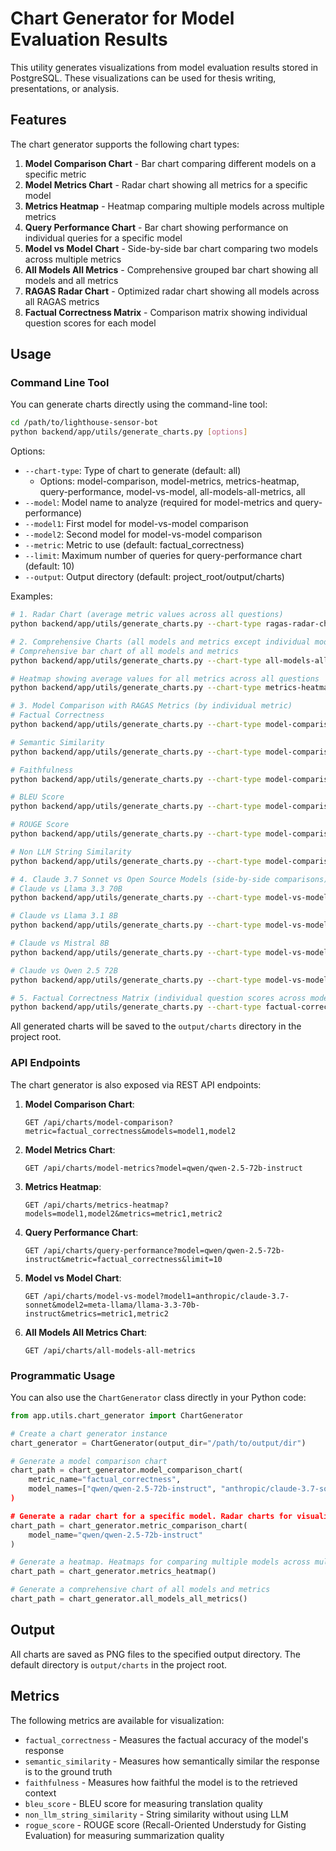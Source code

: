# Chart Generator for Model Evaluation Results

This utility generates visualizations from model evaluation results stored in PostgreSQL. These visualizations can be used for thesis writing, presentations, or analysis.

## Features

The chart generator supports the following chart types:

1. **Model Comparison Chart** - Bar chart comparing different models on a specific metric
2. **Model Metrics Chart** - Radar chart showing all metrics for a specific model
3. **Metrics Heatmap** - Heatmap comparing multiple models across multiple metrics
4. **Query Performance Chart** - Bar chart showing performance on individual queries for a specific model
5. **Model vs Model Chart** - Side-by-side bar chart comparing two models across multiple metrics
6. **All Models All Metrics** - Comprehensive grouped bar chart showing all models and all metrics
7. **RAGAS Radar Chart** - Optimized radar chart showing all models across all RAGAS metrics
8. **Factual Correctness Matrix** - Comparison matrix showing individual question scores for each model

## Usage

### Command Line Tool

You can generate charts directly using the command-line tool:

```bash
cd /path/to/lighthouse-sensor-bot
python backend/app/utils/generate_charts.py [options]
```

Options:
- `--chart-type`: Type of chart to generate (default: all)
  - Options: model-comparison, model-metrics, metrics-heatmap, query-performance, model-vs-model, all-models-all-metrics, all
- `--model`: Model name to analyze (required for model-metrics and query-performance)
- `--model1`: First model for model-vs-model comparison
- `--model2`: Second model for model-vs-model comparison  
- `--metric`: Metric to use (default: factual_correctness)
- `--limit`: Maximum number of queries for query-performance chart (default: 10)
- `--output`: Output directory (default: project_root/output/charts)

Examples:

```bash
# 1. Radar Chart (average metric values across all questions)
python backend/app/utils/generate_charts.py --chart-type ragas-radar-chart

# 2. Comprehensive Charts (all models and metrics except individual models)
# Comprehensive bar chart of all models and metrics
python backend/app/utils/generate_charts.py --chart-type all-models-all-metrics

# Heatmap showing average values for all metrics across all questions
python backend/app/utils/generate_charts.py --chart-type metrics-heatmap

# 3. Model Comparison with RAGAS Metrics (by individual metric)
# Factual Correctness
python backend/app/utils/generate_charts.py --chart-type model-comparison --metric factual_correctness

# Semantic Similarity
python backend/app/utils/generate_charts.py --chart-type model-comparison --metric semantic_similarity

# Faithfulness
python backend/app/utils/generate_charts.py --chart-type model-comparison --metric faithfulness

# BLEU Score
python backend/app/utils/generate_charts.py --chart-type model-comparison --metric bleu_score

# ROUGE Score
python backend/app/utils/generate_charts.py --chart-type model-comparison --metric rogue_score

# Non LLM String Similarity
python backend/app/utils/generate_charts.py --chart-type model-comparison --metric non_llm_string_similarity

# 4. Claude 3.7 Sonnet vs Open Source Models (side-by-side comparisons)
# Claude vs Llama 3.3 70B
python backend/app/utils/generate_charts.py --chart-type model-vs-model --model1 "anthropic/claude-3.7-sonnet" --model2 "meta-llama/llama-3.3-70b-instruct"

# Claude vs Llama 3.1 8B
python backend/app/utils/generate_charts.py --chart-type model-vs-model --model1 "anthropic/claude-3.7-sonnet" --model2 "meta-llama/llama-3.1-8b-instruct"

# Claude vs Mistral 8B
python backend/app/utils/generate_charts.py --chart-type model-vs-model --model1 "anthropic/claude-3.7-sonnet" --model2 "mistralai/ministral-8b"

# Claude vs Qwen 2.5 72B
python backend/app/utils/generate_charts.py --chart-type model-vs-model --model1 "anthropic/claude-3.7-sonnet" --model2 "qwen/qwen-2.5-72b-instruct"

# 5. Factual Correctness Matrix (individual question scores across models)
python backend/app/utils/generate_charts.py --chart-type factual-correctness-matrix
```

All generated charts will be saved to the `output/charts` directory in the project root.

### API Endpoints

The chart generator is also exposed via REST API endpoints:

1. **Model Comparison Chart**:
   ```
   GET /api/charts/model-comparison?metric=factual_correctness&models=model1,model2
   ```

2. **Model Metrics Chart**:
   ```
   GET /api/charts/model-metrics?model=qwen/qwen-2.5-72b-instruct
   ```

3. **Metrics Heatmap**:
   ```
   GET /api/charts/metrics-heatmap?models=model1,model2&metrics=metric1,metric2
   ```

4. **Query Performance Chart**:
   ```
   GET /api/charts/query-performance?model=qwen/qwen-2.5-72b-instruct&metric=factual_correctness&limit=10
   ```

5. **Model vs Model Chart**:
   ```
   GET /api/charts/model-vs-model?model1=anthropic/claude-3.7-sonnet&model2=meta-llama/llama-3.3-70b-instruct&metrics=metric1,metric2
   ```

6. **All Models All Metrics Chart**:
   ```
   GET /api/charts/all-models-all-metrics
   ```

### Programmatic Usage

You can also use the `ChartGenerator` class directly in your Python code:

```python
from app.utils.chart_generator import ChartGenerator

# Create a chart generator instance
chart_generator = ChartGenerator(output_dir="/path/to/output/dir")

# Generate a model comparison chart
chart_path = chart_generator.model_comparison_chart(
    metric_name="factual_correctness",
    model_names=["qwen/qwen-2.5-72b-instruct", "anthropic/claude-3.7-sonnet","]
)

# Generate a radar chart for a specific model. Radar charts for visualizing all metrics for a single model
chart_path = chart_generator.metric_comparison_chart(
    model_name="qwen/qwen-2.5-72b-instruct"
)

# Generate a heatmap. Heatmaps for comparing multiple models across multiple metrics
chart_path = chart_generator.metrics_heatmap()

# Generate a comprehensive chart of all models and metrics
chart_path = chart_generator.all_models_all_metrics()
```

## Output

All charts are saved as PNG files to the specified output directory. The default directory is `output/charts` in the project root.

## Metrics

The following metrics are available for visualization:

- `factual_correctness` - Measures the factual accuracy of the model's response
- `semantic_similarity` - Measures how semantically similar the response is to the ground truth
- `faithfulness` - Measures how faithful the model is to the retrieved context
- `bleu_score` - BLEU score for measuring translation quality
- `non_llm_string_similarity` - String similarity without using LLM
- `rogue_score` - ROUGE score (Recall-Oriented Understudy for Gisting Evaluation) for measuring summarization quality